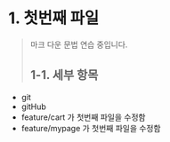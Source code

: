 # 1. 첫번째 파일
> 마크 다운 문법 연습 중입니다.
>
> ## 1-1. 세부 항목
* git
* gitHub
* feature/cart 가 첫번째 파일을 수정함
* feature/mypage 가 첫번째 파일을 수정함
